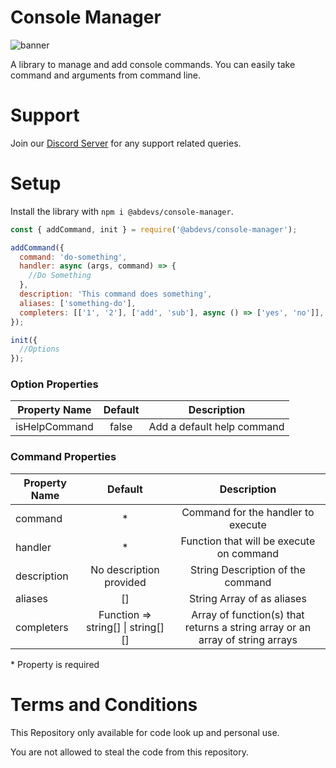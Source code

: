 # Console Manager

![banner](https://i.imgur.com/n9EBLji.png)

A library to manage and add console commands.
You can easily take command and arguments from command line.

# Support

Join our [Discord Server](http://discord.abdevs.org) for any support related queries.

# Setup

Install the library with `npm i @abdevs/console-manager`.

```js
const { addCommand, init } = require('@abdevs/console-manager');

addCommand({
  command: 'do-something',
  handler: async (args, command) => {
    //Do Something
  },
  description: 'This command does something',
  aliases: ['something-do'],
  completers: [['1', '2'], ['add', 'sub'], async () => ['yes', 'no']],
});

init({
  //Options
});
```

### Option Properties

| Property Name | Default |        Description         |
| ------------- | :-----: | :------------------------: |
| isHelpCommand |  false  | Add a default help command |

### Command Properties

| Property Name |               Default               |                                  Description                                  |
| ------------- | :---------------------------------: | :---------------------------------------------------------------------------: |
| command       |                 \*                  |                      Command for the handler to execute                       |
| handler       |                 \*                  |                   Function that will be execute on command                    |
| description   |       No description provided       |                       String Description of the command                       |
| aliases       |                 []                  |                          String Array of as aliases                           |
| completers    | Function => string[] \| string\[][] | Array of function(s) that returns a string array or an array of string arrays |

\* Property is required

# Terms and Conditions

This Repository only available for code look up and personal use.

You are not allowed to steal the code from this repository.
